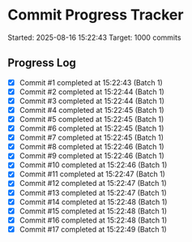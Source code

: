 # Commit Progress Tracker

Started: 2025-08-16 15:22:43
Target: 1000 commits

## Progress Log

- [x] Commit #1 completed at 15:22:43 (Batch 1)
- [x] Commit #2 completed at 15:22:44 (Batch 1)
- [x] Commit #3 completed at 15:22:44 (Batch 1)
- [x] Commit #4 completed at 15:22:45 (Batch 1)
- [x] Commit #5 completed at 15:22:45 (Batch 1)
- [x] Commit #6 completed at 15:22:45 (Batch 1)
- [x] Commit #7 completed at 15:22:45 (Batch 1)
- [x] Commit #8 completed at 15:22:46 (Batch 1)
- [x] Commit #9 completed at 15:22:46 (Batch 1)
- [x] Commit #10 completed at 15:22:46 (Batch 1)
- [x] Commit #11 completed at 15:22:47 (Batch 1)
- [x] Commit #12 completed at 15:22:47 (Batch 1)
- [x] Commit #13 completed at 15:22:47 (Batch 1)
- [x] Commit #14 completed at 15:22:48 (Batch 1)
- [x] Commit #15 completed at 15:22:48 (Batch 1)
- [x] Commit #16 completed at 15:22:48 (Batch 1)
- [x] Commit #17 completed at 15:22:49 (Batch 1)
